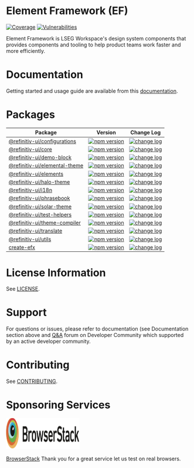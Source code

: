 # Element Framework (EF)

[![Coverage](https://sonarcloud.io/api/project_badges/measure?project=refinitiv_refinitiv-ui&metric=coverage&branch=v7)](https://sonarcloud.io/summary/new_code?id=refinitiv_refinitiv-ui&branch=v7)
[![Vulnerabilities](https://sonarcloud.io/api/project_badges/measure?project=refinitiv_refinitiv-ui&metric=vulnerabilities&branch=v7)](https://sonarcloud.io/summary/new_code?id=refinitiv_refinitiv-ui&branch=v7)

Element Framework is LSEG Workspace's design system components that provides components and tooling to help product teams work faster and more efficiently.

# Documentation

Getting started and usage guide are available from this [documentation](https://ui.refinitiv.com).

# Packages

| Package                                                                                                     | Version                                                                                                                               | Change Log                                                                                                                                                            |
| ----------------------------------------------------------------------------------------------------------- | ------------------------------------------------------------------------------------------------------------------------------------- | --------------------------------------------------------------------------------------------------------------------------------------------------------------------- |
| [@refinitiv-ui/configurations](https://github.com/Refinitiv/refinitiv-ui/tree/v7/packages/configurations)   | [![npm version](https://badgen.net/npm/v/@refinitiv-ui/configurations)](https://www.npmjs.com/package/@refinitiv-ui/configurations)   | [![change log](https://badgen.net/badge/icon/changelog/grey?icon=git&label)](https://github.com/Refinitiv/refinitiv-ui/blob/v7/packages/configurations/CHANGELOG.md)  |
| [@refinitiv-ui/core](https://github.com/Refinitiv/refinitiv-ui/tree/v7/packages/core)                       | [![npm version](https://badgen.net/npm/v/@refinitiv-ui/core)](https://www.npmjs.com/package/@refinitiv-ui/core)                       | [![change log](https://badgen.net/badge/icon/changelog/grey?icon=git&label)](https://github.com/Refinitiv/refinitiv-ui/blob/v7/packages/core/CHANGELOG.md)            |
| [@refinitiv-ui/demo-block](https://github.com/Refinitiv/refinitiv-ui/tree/v7/packages/demo-block)           | [![npm version](https://badgen.net/npm/v/@refinitiv-ui/demo-block)](https://www.npmjs.com/package/@refinitiv-ui/demo-block)           | [![change log](https://badgen.net/badge/icon/changelog/grey?icon=git&label)](https://github.com/Refinitiv/refinitiv-ui/blob/v7/packages/demo-block/CHANGELOG.md)      |
| [@refinitiv-ui/elemental-theme](https://github.com/Refinitiv/refinitiv-ui/tree/v7/packages/elemental-theme) | [![npm version](https://badgen.net/npm/v/@refinitiv-ui/elemental-theme)](https://www.npmjs.com/package/@refinitiv-ui/elemental-theme) | [![change log](https://badgen.net/badge/icon/changelog/grey?icon=git&label)](https://github.com/Refinitiv/refinitiv-ui/blob/v7/packages/elemental-theme/CHANGELOG.md) |
| [@refinitiv-ui/elements](https://github.com/Refinitiv/refinitiv-ui/tree/v7/packages/elements)               | [![npm version](https://badgen.net/npm/v/@refinitiv-ui/elements)](https://www.npmjs.com/package/@refinitiv-ui/elements)               | [![change log](https://badgen.net/badge/icon/changelog/grey?icon=git&label)](https://github.com/Refinitiv/refinitiv-ui/blob/v7/packages/elements/CHANGELOG.md)        |
| [@refinitiv-ui/halo-theme](https://github.com/Refinitiv/refinitiv-ui/tree/v7/packages/halo-theme)           | [![npm version](https://badgen.net/npm/v/@refinitiv-ui/halo-theme)](https://www.npmjs.com/package/@refinitiv-ui/halo-theme)           | [![change log](https://badgen.net/badge/icon/changelog/grey?icon=git&label)](https://github.com/Refinitiv/refinitiv-ui/blob/v7/packages/halo-theme/CHANGELOG.md)      |
| [@refinitiv-ui/i18n](https://github.com/Refinitiv/refinitiv-ui/tree/v7/packages/i18n)                       | [![npm version](https://badgen.net/npm/v/@refinitiv-ui/i18n)](https://www.npmjs.com/package/@refinitiv-ui/i18n)                       | [![change log](https://badgen.net/badge/icon/changelog/grey?icon=git&label)](https://github.com/Refinitiv/refinitiv-ui/blob/v7/packages/i18n/CHANGELOG.md)            |
| [@refinitiv-ui/phrasebook](https://github.com/Refinitiv/refinitiv-ui/tree/v7/packages/phrasebook)           | [![npm version](https://badgen.net/npm/v/@refinitiv-ui/phrasebook)](https://www.npmjs.com/package/@refinitiv-ui/phrasebook)           | [![change log](https://badgen.net/badge/icon/changelog/grey?icon=git&label)](https://github.com/Refinitiv/refinitiv-ui/blob/v7/packages/phrasebook/CHANGELOG.md)      |
| [@refinitiv-ui/solar-theme](https://github.com/Refinitiv/refinitiv-ui/tree/v7/packages/solar-theme)         | [![npm version](https://badgen.net/npm/v/@refinitiv-ui/solar-theme)](https://www.npmjs.com/package/@refinitiv-ui/solar-theme)         | [![change log](https://badgen.net/badge/icon/changelog/grey?icon=git&label)](https://github.com/Refinitiv/refinitiv-ui/blob/v7/packages/solar-theme/CHANGELOG.md)     |
| [@refinitiv-ui/test-helpers](https://github.com/Refinitiv/refinitiv-ui/tree/v7/packages/test-helpers)       | [![npm version](https://badgen.net/npm/v/@refinitiv-ui/test-helpers)](https://www.npmjs.com/package/@refinitiv-ui/test-helpers)       | [![change log](https://badgen.net/badge/icon/changelog/grey?icon=git&label)](https://github.com/Refinitiv/refinitiv-ui/blob/v7/packages/test-helpers/CHANGELOG.md)    |
| [@refinitiv-ui/theme-compiler](https://github.com/Refinitiv/refinitiv-ui/tree/v7/packages/theme-compiler)   | [![npm version](https://badgen.net/npm/v/@refinitiv-ui/theme-compiler)](https://www.npmjs.com/package/@refinitiv-ui/theme-compiler)   | [![change log](https://badgen.net/badge/icon/changelog/grey?icon=git&label)](https://github.com/Refinitiv/refinitiv-ui/blob/v7/packages/theme-compiler/CHANGELOG.md)  |
| [@refinitiv-ui/translate](https://github.com/Refinitiv/refinitiv-ui/tree/v7/packages/translate)             | [![npm version](https://badgen.net/npm/v/@refinitiv-ui/translate)](https://www.npmjs.com/package/@refinitiv-ui/translate)             | [![change log](https://badgen.net/badge/icon/changelog/grey?icon=git&label)](https://github.com/Refinitiv/refinitiv-ui/blob/v7/packages/translate/CHANGELOG.md)       |
| [@refinitiv-ui/utils](https://github.com/Refinitiv/refinitiv-ui/tree/v7/packages/utils)                     | [![npm version](https://badgen.net/npm/v/@refinitiv-ui/utils)](https://www.npmjs.com/package/@refinitiv-ui/utils)                     | [![change log](https://badgen.net/badge/icon/changelog/grey?icon=git&label)](https://github.com/Refinitiv/refinitiv-ui/blob/v7/packages/utils/CHANGELOG.md)           |
| [create-efx](https://github.com/Refinitiv/refinitiv-ui/tree/v7/packages/create-efx)                         | [![npm version](https://badgen.net/npm/v/create-efx)](https://www.npmjs.com/package/create-efx)                                       | [![change log](https://badgen.net/badge/icon/changelog/grey?icon=git&label)](https://github.com/Refinitiv/refinitiv-ui/blob/v7/packages/create-efx/CHANGELOG.md)      |

# License Information

See [LICENSE](./LICENSE.md).

# Support

For questions or issues, please refer to documentation (see Documentation section above and [Q&A](https://community.developers.refinitiv.com/index.html) forum on Developer Community which supported by an active developer community.

# Contributing

See [CONTRIBUTING](./CONTRIBUTING.md).

# Sponsoring Services

<picture>
  <source media="(prefers-color-scheme: dark)" srcset="/documents/resources/images/browserstack-darkmode.svg">
  <source media="(prefers-color-scheme: light)" srcset="/documents/resources/images/browserstack-lightmode.svg">
  <img alt="BrowserStack logo" src="/documents/resources/images/browserstack-lightmode.svg" width="200" height="85">
</picture>

[BrowserStack](https://www.browserstack.com/) Thank you for a great service let us test on real browsers.
